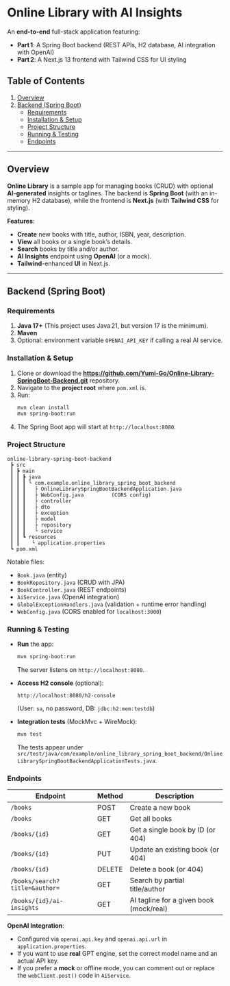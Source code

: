 # Online Library with AI Insights

An **end-to-end** full-stack application featuring:
- **Part 1**: A Spring Boot backend (REST APIs, H2 database, AI integration with OpenAI)
- **Part 2**: A Next.js 13 frontend with Tailwind CSS for UI styling

## Table of Contents

1. [Overview](#overview)
2. [Backend (Spring Boot)](#backend-spring-boot)
   - [Requirements](#requirements)
   - [Installation & Setup](#installation--setup)
   - [Project Structure](#project-structure)
   - [Running & Testing](#running--testing)
   - [Endpoints](#endpoints)

---

## Overview

**Online Library** is a sample app for managing books (CRUD) with optional **AI-generated** insights or taglines. The backend is **Spring Boot** (with an in-memory H2 database), while the frontend is **Next.js** (with **Tailwind CSS** for styling).

**Features**:
- **Create** new books with title, author, ISBN, year, description.
- **View** all books or a single book’s details.
- **Search** books by title and/or author.
- **AI Insights** endpoint using **OpenAI** (or a mock).
- **Tailwind**-enhanced **UI** in Next.js.

---

## Backend (Spring Boot)

### Requirements

1. **Java 17+** (This project uses Java 21, but version 17 is the minimum).
2. **Maven**
3. Optional: environment variable `OPENAI_API_KEY` if calling a real AI service.

### Installation & Setup

1. Clone or download the **https://github.com/Yumi-Go/Online-Library-SpringBoot-Backend.git** repository.
2. Navigate to the **project root** where `pom.xml` is.
3. Run:
   ```bash
   mvn clean install
   mvn spring-boot:run
   ```
4. The Spring Boot app will start at `http://localhost:8080`.

### Project Structure

```
online-library-spring-boot-backend
 ┣ src
 ┃ ┣ main
 ┃ ┃ ┣ java
 ┃ ┃ ┃ └ com.example.online_library_spring_boot_backend
 ┃ ┃ ┃   ├ OnlineLibrarySpringBootBackendApplication.java
 ┃ ┃ ┃   ├ WebConfig.java         (CORS config)
 ┃ ┃ ┃   ├ controller
 ┃ ┃ ┃   ├ dto
 ┃ ┃ ┃   ├ exception
 ┃ ┃ ┃   ├ model
 ┃ ┃ ┃   ├ repository
 ┃ ┃ ┃   └ service
 ┃ ┃ ┗ resources
 ┃ ┃    └ application.properties
 ┗ pom.xml
```

Notable files:
- `Book.java` (entity)
- `BookRepository.java` (CRUD with JPA)
- `BookController.java` (REST endpoints)
- `AiService.java` (OpenAI integration)
- `GlobalExceptionHandlers.java` (validation + runtime error handling)
- `WebConfig.java` (CORS enabled for `localhost:3000`)

### Running & Testing

- **Run** the app:
  ```bash
  mvn spring-boot:run
  ```
  The server listens on `http://localhost:8080`.

- **Access H2 console** (optional):
  ```
  http://localhost:8080/h2-console
  ```
  (User: `sa`, no password, DB: `jdbc:h2:mem:testdb`)

- **Integration tests** (MockMvc + WireMock):
  ```bash
  mvn test
  ```
  The tests appear under `src/test/java/com/example/online_library_spring_boot_backend/OnlineLibrarySpringBootBackendApplicationTests.java`.

### Endpoints

| Endpoint                       | Method | Description                             |
|--------------------------------|--------|-----------------------------------------|
| `/books`                       | POST   | Create a new book                       |
| `/books`                       | GET    | Get all books                           |
| `/books/{id}`                  | GET    | Get a single book by ID (or 404)        |
| `/books/{id}`                  | PUT    | Update an existing book (or 404)        |
| `/books/{id}`                  | DELETE | Delete a book (or 404)                  |
| `/books/search?title=&author=` | GET    | Search by partial title/author          |
| `/books/{id}/ai-insights`      | GET    | AI tagline for a given book (mock/real) |

**OpenAI Integration**:
- Configured via `openai.api.key` and `openai.api.url` in `application.properties`.
- If you want to use **real** GPT engine, set the correct model name and an actual API key.
- If you prefer a **mock** or offline mode, you can comment out or replace the `webClient.post()` code in `AiService`.
